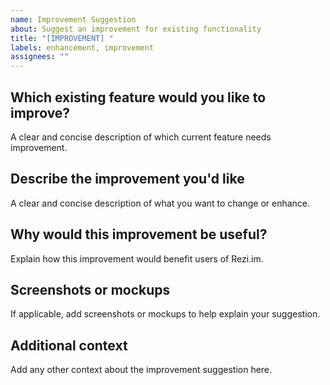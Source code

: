 ```yaml
---
name: Improvement Suggestion
about: Suggest an improvement for existing functionality
title: "[IMPROVEMENT] "
labels: enhancement, improvement
assignees: ""
---
```


## Which existing feature would you like to improve?

A clear and concise description of which current feature needs improvement.

## Describe the improvement you'd like

A clear and concise description of what you want to change or enhance.

## Why would this improvement be useful?

Explain how this improvement would benefit users of Rezi.im.

## Screenshots or mockups

If applicable, add screenshots or mockups to help explain your suggestion.

## Additional context

Add any other context about the improvement suggestion here.
